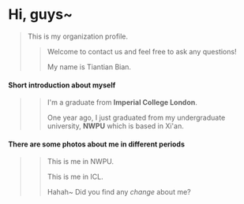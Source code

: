 # Hi, guys~
> This is my organization profile.
>> Welcome to contact us and feel free to ask any questions!
>>
>> My name is Tiantian Bian.
#### Short introduction about myself
>> I'm a graduate from **Imperial College London**.
>>
>> One year ago, I just graduated from my undergraduate university, **NWPU** which is based in Xi'an.
#### There are some photos about me in different periods
>> This is me in NWPU.
>>
>> This is me in ICL.
>>
>> Hahah~ Did you find any *change* about me?
